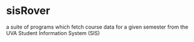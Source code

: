 # sisRover
a suite of programs which fetch course data for a given semester from the UVA Student Information System (SIS)
